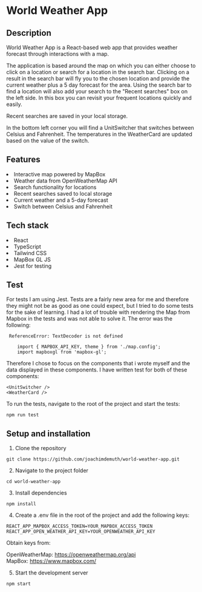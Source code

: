 # World Weather App

## Description
World Weather App is a React-based web app that provides weather forecast through interactions with a map.

The application is based around the map on which you can either choose to click on a location or search for a location in the search bar. Clicking on a result in the search bar will fly you to the chosen location and provide the current weather plus a 5 day forecast for the area. Using the search bar to find a location will also add your search to the "Recent searches" box on the left side. In this box you can revisit your frequent locations quickly and easily.

Recent searches are saved in your local storage.

In the bottom left corner you will find a UnitSwitcher that switches between Celsius and Fahrenheit. The temperatures in the WeatherCard are updated based on the value of the switch.

## Features

<li>Interactive map powered by MapBox</li>
<li>Weather data from OpenWeatherMap API</li>
<li>Search functionality for locations</li>
<li>Recent searches saved to local storage</li>
<li>Current weather and a 5-day forecast</li>
<li>Switch between Celsius and Fahrenheit</li>


## Tech stack

<li>React</li>
<li>TypeScript</li>
<li>Tailwind CSS</li>
<li>MapBox GL JS</li>
<li>Jest for testing</li>


## Test
For tests I am using Jest. Tests are a fairly new area for me and therefore they might not be as good as one could expect, but I tried to do some tests for the sake of learning.
I had a lot of trouble with rendering the Map from Mapbox in the tests and was not able to solve it. The error was the following: 

```
 ReferenceError: TextDecoder is not defined

    import { MAPBOX_API_KEY, theme } from './map.config';
    import mapboxgl from 'mapbox-gl';
```

Therefore I chose to focus on the components that i wrote myself and the data displayed in these components.
I have written test for both of these components:

```
<UnitSwitcher />
<WeatherCard />
```

To run the tests, navigate to the root of the project and start the tests:
```
npm run test
```

## Setup and installation
1. Clone the repository
  
```
git clone https://github.com/joachimdemuth/world-weather-app.git 
```


2. Navigate to the project folder
```
cd world-weather-app
```


3. Install dependencies
```
npm install
```


4. Create a .env file in the root of the project and add the following keys:
```
REACT_APP_MAPBOX_ACCESS_TOKEN=YOUR_MAPBOX_ACCESS_TOKEN
REACT_APP_OPEN_WEATHER_API_KEY=YOUR_OPENWEATHER_API_KEY
```

Obtain keys from:

OpenWeatherMap: https://openweathermap.org/api
<br>
MapBox: https://www.mapbox.com/


5. Start the development server
```
npm start
```

